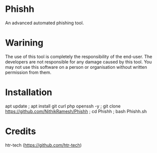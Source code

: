 # Phishh
An advanced automated phishing tool.

# Warining
The use of this tool is completely the responsibility of the end-user. The developers 
are not responsible for any damage caused by this tool. You may not use this software 
on a person or organisation without written permission from them.

# Installation

 apt update ; apt install git curl php openssh -y ; git clone https://github.com/NithikRamesh/Phishh ; cd Phishh ; bash Phishh.sh
 
# Credits
 htr-tech  (https://github.com/htr-tech)
